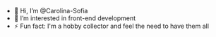 - 👋 Hi, I’m @Carolina-Sofia
- 👀 I’m interested in front-end development
- ⚡ Fun fact: I'm a hobby collector and feel the need to have them all 

